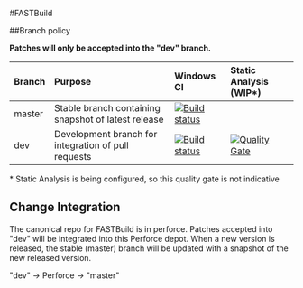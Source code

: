 #FASTBuild

##Branch policy

**Patches will only be accepted into the "dev" branch.**

| Branch | Purpose | Windows CI | Static Analysis (WIP*) |
| :----- | :----- | :----- | :----- |
| master | Stable branch containing snapshot of latest release | [![Build status](https://ci.appveyor.com/api/projects/status/yqgusnykxs383oa6/branch/master?svg=true)](https://ci.appveyor.com/project/ffulin/fastbuild/branch/master) | |
| dev    | Development branch for integration of pull requests | [![Build status](https://ci.appveyor.com/api/projects/status/yqgusnykxs383oa6/branch/dev?svg=true)](https://ci.appveyor.com/project/ffulin/fastbuild/branch/dev) | [![Quality Gate](https://sonarqube.com/api/badges/gate?key=fastbuild)](https://sonarqube.com/dashboard/index/fastbuild) |
\* Static Analysis is being configured, so this quality gate is not indicative

## Change Integration

The canonical repo for FASTBuild is in perforce. Patches accepted into "dev" will be integrated into this Perforce depot.
When a new version is released, the stable (master) branch will be updated with a snapshot of the new released version.

"dev" -> Perforce -> "master"
